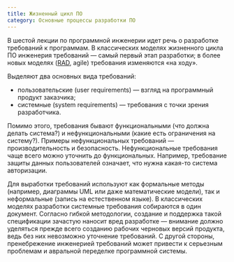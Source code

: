 ```yaml
---
title: Жизненный цикл ПО
category: Основные процессы разработки ПО
---
```


В шестой лекции по программной инженерии идет речь о разработке требований к программам. 
В классических моделях жизненного цикла ПО инженерия требований — самый первый этап разработки; 
в более новых моделях ([RAD][1], agile) требования изменяются «на ходу».

Выделяют два основных вида требований:

  * пользовательские (user requirements) — взгляд на программный продукт заказчика;
  * системные (system requirements) — требования с точки зрения разработчика.

Помимо этого, требования бывают функциональными (что должна делать система?) и нефункциональными (какие есть ограничения на систему?).
Примеры нефункциональных требований — производительность и безопасность. Нефункциональные требования чаще всего можно уточнить 
до функциональных. Например, требование защиты данных пользователей означает, что нужна какая-то система авторизации.

Для выработки требований используют как формальные методы (например, диаграммы UML или даже математические модели), 
так и неформальные (запись на естественном языке). В классических моделях разработки системные требования собираются в один документ. 
Согласно гибкой методологии, создание и поддержка такой спецификации зачастую наносит вред разработке — 
внимание должно уделяться прежде всего созданию рабочих черновых версий продукта, ведь без них невозможно уточнение требований. 
С другой стороны, пренебрежение инженерией требований может привести к серьезным проблемам и авральной переделке программной системы.

[1]: https://en.wikipedia.org/wiki/Rapid_application_development
